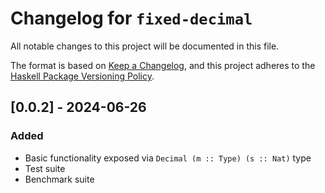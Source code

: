 # Changelog for `fixed-decimal`

All notable changes to this project will be documented in this file.

The format is based on [Keep a Changelog](https://keepachangelog.com/en/1.0.0/),
and this project adheres to the
[Haskell Package Versioning Policy](https://pvp.haskell.org/).

## [0.0.2] - 2024-06-26
### Added
* Basic functionality exposed via `Decimal (m :: Type) (s :: Nat)` type
* Test suite
* Benchmark suite
